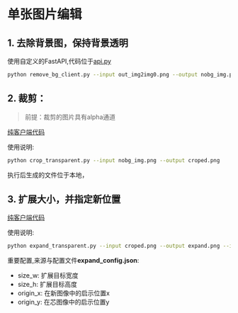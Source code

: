 # 单张图片编辑



## 1. 去除背景图，保持背景透明

使用自定义的FastAPI,代码位于[api.py ](/modules/api.py)

```bash
python remove_bg_client.py --input out_img2img0.png --output nobg_img.png


```



## 2. 裁剪：

> 前提：裁剪的图片具有alpha通道



[纯客户端代码](crop_transparent.py)

使用说明:

```bash
python crop_transparent.py --input nobg_img.png --output croped.png
```

执行后生成的文件位于本地，

## 3. 扩展大小，并指定新位置

[纯客户端代码](expand_transparent.py)



使用说明:

```bash
python expand_transparent.py --input croped.png --output expand.png --input-json expand_config.json 
```



重要配置,来源与配置文件**expand_config.json**:

* size_w: 扩展目标宽度
* size_h: 扩展目标高度
* origin_x: 在新图像中的启示位置x
* origin_y: 在芯图像中的启示位置y